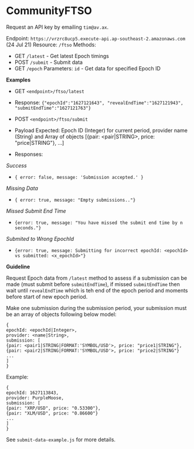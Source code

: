 # CommunityFTSO
Request an API key by emailing `tim@av.ax`.

Endpoint: `https://vrzrc8ucp5.execute-api.ap-southeast-2.amazonaws.com` (24 Jul 21)
Resource: `/ftso`
Methods:
 - GET `/latest` - Get latest Epoch timings
 - POST `/submit` - Submit data
 - GET `/epoch` Parameters: `id` - Get data for specified Epoch ID 

**Examples**

 - GET `<endpoint>/ftso/latest`
 - Response: `{"epochId":"1627121643", "revealEndTime":"1627121943", "submitEndTime":"1627121763"}`

 - POST `<endpoint>/ftso/submit`
 - Payload Expected: Epoch ID (Integer) for current period, provider name (String) and Array of objects [{pair: <pair|STRING>, price: "price|STRING"}, ...] 
 - Responses: 

*Success*
 - `{ error: false, message: 'Submission accepted.' }`

*Missing Data*
 - `{ error: true, message: "Empty submissions.."}`

*Missed Submit End Time*
 - `{error: true, message: "You have missed the submit end time by n seconds."}`

*Submited to Wrong EpochId*
 - `{error: true, message: Submitting for incorrect epochId: <epochId> vs submitted: <x_epochId>"}`

**Guideline**

Request Epoch data from `/latest` method to assess if a submission can be made (must submit before `submitEndTime`), if missed `submitEndTime` then wait until `revealEndTime` which is teh end of the epoch period and moments before start of new epoch period.

Make one submission during the submission period, your submission must be an array of objects following below model:

```
{
epochId: <epochId|Integer>,
provider: <name|String>,
submission: [
{pair: <pair1|STRING|FORMAT:'SYMBOL/USD'>, price: "price1|STRING"},
{pair: <pair2|STRING|FORMAT:'SYMBOL/USD'>, price: "price2|STRING"}
...
]
}
```
Example:
```
{
epochId: 1627113843,
provider: PurpleMoose,
submission: [
{pair: "XRP/USD", price: "0.53300"},
{pair: "XLM/USD", price: "0.86600"}
...
]
}
```

See `submit-data-example.js` for more details.

